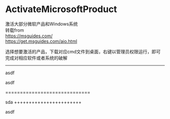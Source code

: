 # ActivateMicrosoftProduct
激活大部分微软产品和Windows系统<br>
转载from<br>
https://msguides.com/ <br>
https://get.msguides.com/aio.html <br>

选择想要激活的产品，下载对应cmd文件到桌面，右键以管理员权限运行，即可完成对相应软件或者系统的破解 <br>

-------------------------------------------------------------------------
asdf

asdf

=============================

sda
+++++++++++++++++++++++

asdf
